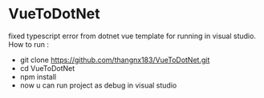 # VueToDotNet

fixed typescript error from dotnet vue template for running in visual studio.
How to run :
+ git clone https://github.com/thangnx183/VueToDotNet.git
+ cd VueToDotNet
+ npm install
+ now u can run project as debug in visual studio
